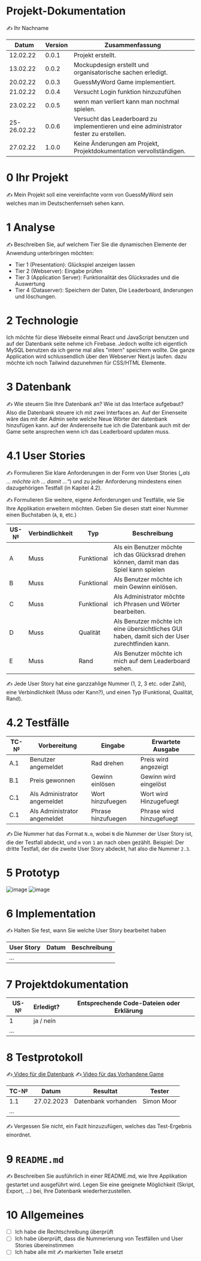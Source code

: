 # Projekt-Dokumentation

✍️ Ihr Nachname

| Datum | Version | Zusammenfassung                                              |
| ----- | ------- | ------------------------------------------------------------ |
|   12.02.22    | 0.0.1   | Projekt erstellt. |
|  13.02.22     | 0.0.2   |  Mockupdesign erstellt und organisatorische sachen erledigt.                                                         |
| 20.02.22      | 0.0.3   |    GuessMyWord Game implementiert.                                                  |
|  21.02.22     | 0.0.4   |     Versucht Login funktion hinzuzufühen                                                         |
|   23.02.22    | 0.0.5   |       wenn man verliert kann man nochmal spielen.                                                       |
|   25-26.02.22    | 0.0.6   |     Versucht das Leaderboard zu implementieren und eine administrator fester zu erstellen.              |
|  27.02.22     | 1.0.0   |      Keine Änderungen am Projekt, Projektdokumentation vervollständigen.                                                        |

# 0 Ihr Projekt

✍️ Mein Projekt soll eine vereinfachte vorm von GuessMyWord sein welches man im Deutschenfernseh sehen kann.

# 1 Analyse

✍️ Beschreiben Sie, auf welchem Tier Sie die dynamischen Elemente der Anwendung unterbringen möchten:

* Tier 1 (Presentation): Glückspiel anzeigen lassen 
* Tier 2 (Webserver): Eingabe prüfen 
* Tier 3 (Application Server): Funktionalität des Glücksrades und die Auswertung
* Tier 4 (Dataserver): Speichern der Daten, Die Leaderboard, änderungen und löschungen.

# 2 Technologie

Ich möchte für diese Webseite einmal React und JavaScript benutzen und auf der Datenbank seite nehme ich Firebase. Jedoch wollte ich eigentlich MySQL benutzen da ich gerne mal alles "intern" speichern wollte. Die ganze Application wird schlussendlich über den Webserver Next.js laufen. dazu möchte ich noch Tailwind dazunehmen für CSS/HTML Elemente.

# 3 Datenbank

✍️ Wie steuern Sie Ihre Datenbank an? Wie ist das Interface aufgebaut? 
Also die Datenbank steuere ich mit zwei Interfaces an. Auf der Einenseite wäre das mit der Admin seite welche Neue Wörter der datenbank hinzufügen kann. auf der Anderenseite tue ich die Datenbank auch mit der Game seite ansprechen wenn ich das Leaderboard updaten muss.

# 4.1 User Stories

✍️ Formulieren Sie klare Anforderungen in der Form von User Stories (*„als … möchte ich … damit …“*) und zu jeder Anforderung mindestens einen dazugehörigen Testfall (in Kapitel 4.2). 

✍️ Formulieren Sie weitere, eigene Anforderungen und Testfälle, wie Sie Ihre Applikation erweitern möchten. Geben Sie diesen statt einer Nummer einen Buchstaben (`A`, `B`, etc.)

| US-№ | Verbindlichkeit | Typ  | Beschreibung                       |
| ---- | --------------- | ---- | ---------------------------------- |
| A    | Muss            | Funktional    | Als ein Benutzer möchte ich das Glücksrad drehen können, damit man das Spiel kann spielen |
| B    | Muss            | Funktional    | Als Benutzer möchte ich mein Gewinn einlösen.                                    |
| C    | Muss            | Funktional    | Als Administrator möchte ich Phrasen und Wörter bearbeiten.                                   |
| D    | Muss            | Qualität      | Als Benutzer möchte ich eine übersichtliches GUI haben, damit sich der User zurechtfinden kann.|
| E    | Muss            | Rand          | Als Benutzer möchte ich mich auf dem Leaderboard sehen.                            |

✍️ Jede User Story hat eine ganzzahlige Nummer (1, 2, 3 etc. oder Zahl), eine Verbindlichkeit (Muss oder Kann?), und einen Typ (Funktional, Qualität, Rand). 

# 4.2 Testfälle

| TC-№ | Vorbereitung | Eingabe | Erwartete Ausgabe |
| ---- | ------------ | ------- | ----------------- |
| A.1  | Benutzer angemeldet             |Rad drehen          |Preis wird angezeigt                   |
| B.1  |Preis gewonnen               | Gewinn einlösen          |Gewinn wird eingelöst                  |
| C.1  |Als Administrator angemeldet              | Wort hinzufuegen         | Wort wird Hinzugefuegt                |
| C.1  |Als Administrator angemeldet             |Phrase hinzufuegen          |Phrase wird hinzugefuegt                |

✍️ Die Nummer hat das Format `N.m`, wobei `N` die Nummer der User Story ist, die der Testfall abdeckt, und `m` von `1` an nach oben gezählt. Beispiel: Der dritte Testfall, der die zweite User Story abdeckt, hat also die Nummer `2.3`.

# 5 Prototyp

![image](https://user-images.githubusercontent.com/110914364/221497405-4e45c100-29ff-41f4-b133-9f5f92b138d3.png)
![image](https://user-images.githubusercontent.com/110914364/221497729-8abcaeca-8407-49ad-bf61-574b02ce4ac9.png)


# 6 Implementation

✍️ Halten Sie fest, wann Sie welche User Story bearbeitet haben

| User Story | Datum | Beschreibung |
| ---------- | ----- | ------------ |
| ...        |       |              |

# 7 Projektdokumentation

| US-№ | Erledigt? | Entsprechende Code-Dateien oder Erklärung |
| ---- | --------- | ----------------------------------------- |
| 1    | ja / nein |                                           |
| ...  |           |                                           |

# 8 Testprotokoll

✍️[ Video für die Datenbank](https://youtu.be/ywLppdAyYcs)
✍️[ Video für das Vorhandene Game](https://youtu.be/K2Klt2DCTgI)

| TC-№ | Datum | Resultat | Tester |
| ---- | ----- | -------- | ------ |
| 1.1  |  27.02.2023     | Datenbank vorhanden        | Simon Moor        |
| ...  |       |          |        |

✍️ Vergessen Sie nicht, ein Fazit hinzuzufügen, welches das Test-Ergebnis einordnet.

# 9 `README.md`

✍️ Beschreiben Sie ausführlich in einer README.md, wie Ihre Applikation gestartet und ausgeführt wird. Legen Sie eine geeignete Möglichkeit (Skript, Export, …) bei, Ihre Datenbank wiederherzustellen.

# 10 Allgemeines

- [ ] Ich habe die Rechtschreibung überprüft
- [ ] Ich habe überprüft, dass die Nummerierung von Testfällen und User Stories übereinstimmen
- [ ] Ich habe alle mit ✍️ markierten Teile ersetzt
